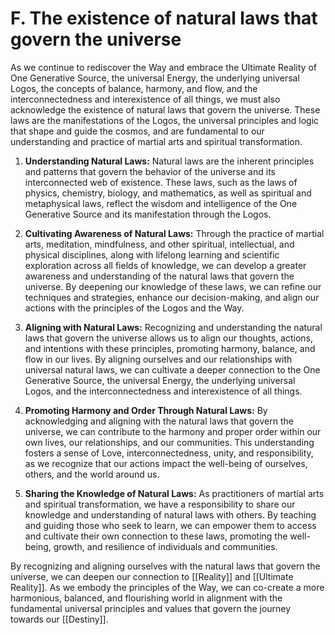 # F. The existence of natural laws that govern the universe

As we continue to rediscover the Way and embrace the Ultimate Reality of One Generative Source, the universal Energy, the underlying universal Logos, the concepts of balance, harmony, and flow, and the interconnectedness and interexistence of all things, we must also acknowledge the existence of natural laws that govern the universe. These laws are the manifestations of the Logos, the universal principles and logic that shape and guide the cosmos, and are fundamental to our understanding and practice of martial arts and spiritual transformation.

1.  **Understanding Natural Laws:** Natural laws are the inherent principles and patterns that govern the behavior of the universe and its interconnected web of existence. These laws, such as the laws of physics, chemistry, biology, and mathematics, as well as spiritual and metaphysical laws, reflect the wisdom and intelligence of the One Generative Source and its manifestation through the Logos.
    
2.  **Cultivating Awareness of Natural Laws:** Through the practice of martial arts, meditation, mindfulness, and other spiritual, intellectual, and physical disciplines, along with lifelong learning and scientific exploration across all fields of knowledge, we can develop a greater awareness and understanding of the natural laws that govern the universe. By deepening our knowledge of these laws, we can refine our techniques and strategies, enhance our decision-making, and align our actions with the principles of the Logos and the Way.
    
3.  **Aligning with Natural Laws:** Recognizing and understanding the natural laws that govern the universe allows us to align our thoughts, actions, and intentions with these principles, promoting harmony, balance, and flow in our lives. By aligning ourselves and our relationships with universal natural laws, we can cultivate a deeper connection to the One Generative Source, the universal Energy, the underlying universal Logos, and the interconnectedness and interexistence of all things.
    
4.  **Promoting Harmony and Order Through Natural Laws:** By acknowledging and aligning with the natural laws that govern the universe, we can contribute to the harmony and proper order within our own lives, our relationships, and our communities. This understanding fosters a sense of Love, interconnectedness, unity, and responsibility, as we recognize that our actions impact the well-being of ourselves, others, and the world around us.
    
5.  **Sharing the Knowledge of Natural Laws:** As practitioners of martial arts and spiritual transformation, we have a responsibility to share our knowledge and understanding of natural laws with others. By teaching and guiding those who seek to learn, we can empower them to access and cultivate their own connection to these laws, promoting the well-being, growth, and resilience of individuals and communities.
    

By recognizing and aligning ourselves with the natural laws that govern the universe, we can deepen our connection to [[Reality]] and [[Ultimate Reality]]. As we embody the principles of the Way, we can co-create a more harmonious, balanced, and flourishing world in alignment with the fundamental universal principles and values that govern the journey towards our [[Destiny]].